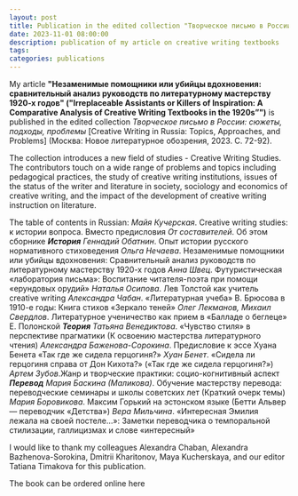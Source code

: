 ```yaml
---
layout: post
title: Publication in the edited collection "Творческое письмо в России"
date: 2023-11-01 08:00:00
description: publication of my article on creative writing textbooks 
tags: 
categories: publications
---
```

My article **"Незаменимые помощники или убийцы вдохновения: сравнительный анализ руководств по литературному мастерству 1920-х годов" ("Irreplaceable Assistants or Killers of Inspiration: A Comparative Analysis of Creative Writing Textbooks in the 1920s”")** is published in the edited collection _Творческое письмо в России: сюжеты, подходы, проблемы_ [Creative Writing in Russia: Topics, Approaches, and Problems] (Москва: Новое литературное обозрения, 2023. С. 72-92). 

The collection introduces a new field of studies - Creative Writing Studies. The contributors touch on a wide range of problems and topics including pedagogical practices, the study of creative writing institutions, issues of the status of the writer and literature in society, sociology and economics of creative writing, and the impact of the development of creative writing instruction on literature.

The table of contents in Russian:
_Майя  Кучерская_. Creative  writing  studies:  к  истории  вопроса.  Вместо  предисловия
_От  составителей_.  Об  этом  сборнике
_**История**_
_Геннадий  Обатнин_.  Опыт  истории  русского  нормативного  стиховедения
_Ольга  Нечаева_.  Незаменимые  помощники  или  убийцы  вдохновения:  Сравнительный  анализ  руководств  по  литературному  мастерству  1920-х  годов
_Анна  Швец_.  Футуристическая  «лаборатория  письма»:  Воспитание  читателя-поэта  при  помощи  «ерундовых  орудий»
_Наталья  Осипова_.  Лев  Толстой  как  учитель  creative  writing
_Александра  Чабан_.  «Литературная  учеба»  В.  Брюсова  в  1910-е  годы:  Книга  стихов  «Зеркало  теней»
_Олег  Лекманов,  Михаил  Свердлов_.  Литературное  ученичество  как  прием  в  «Балладе  о  беглеце»  Е.  Полонской
_**Теория**_
_Татьяна  Венедиктова_.  «Чувство  стиля»  в  перспективе  прагматики  (К  освоению  мастерства  литературного  чтения)
_Александра  Баженова-Сорокина_.  Предисловие  к  эссе  Хуана  Бенета  «Так  где  же  сидела  герцогиня?»
_Хуан  Бенет_.  «Сидела  ли  герцогиня  справа  от  Дон  Кихота?»  («Так  где  же  сидела  герцогиня?»)
_Артем  Зубов_.Жанр  и  творческие  практики:  социо-когнитивный  аспект
_**Перевод**_
_Мария  Баскина  (Маликова)_. Обучение  мастерству  перевода:  переводческие  семинары  и  школы  советских  лет  (Краткий  очерк  темы)
_Мария  Боровикова_.  Максим  Горький  на  эстонском  языке  (Бетти  Альвер — переводчик  «Детства»)
_Вера  Мильчина_.  «Интересная  Эмилия  лежала  на  своей  постеле...»:  Заметки  переводчика  о  темпоральной  стилизации,  галлицизмах  и  слове  «интересный»

I would like to thank my colleagues Alexandra Chaban, Alexandra Bazhenova-Sorokina, Dmitrii Kharitonov, Maya Kucherskaya, and our editor Tatiana Timakova for this publication. 

The book can be ordered online here
